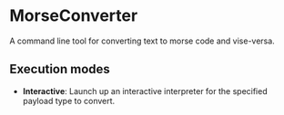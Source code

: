# MorseConverter
A command line tool for converting text to morse code and vise-versa.

## Execution modes
* **Interactive**: Launch up an interactive interpreter for the specified payload type to convert.
